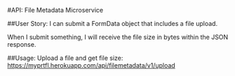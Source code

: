 #API: File Metadata Microservice

##User Story:
I can submit a FormData object that includes a file upload.

When I submit something, I will receive the file size in bytes within the JSON response.

##Usage:
Upload a file and get file size:
https://myprtfl.herokuapp.com/api/filemetadata/v1/upload

